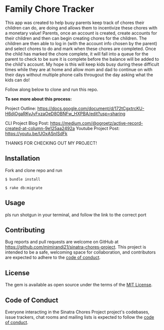 # Family Chore Tracker

This app was created to help busy parents keep track of chores their children can do, are doing and allows them to incentivize these chores with a monetary value!  Parents, once an account is created, create accounts for their children and then can begin creating chores for the children.  The children are then able to log in (with the account info chosen by the parent) and select chores to do and mark when these chores are completed.  Once the child has marked the chore complete, it will fall into a queue for the parent to check to be sure it is complete before the balance will be added to the child's account.
My hope is this will keep kids busy during these difficult times while they are at home and allow mom and dad to continue on with their days without multiple phone calls througout the day asking what the kids can do!


Follow along below to clone and run this repo.


****To see more about this process:****

Project Outline: https://docs.google.com/document/d/172tCgxtrcKU-H6djOgaRKyJyFxzaOeD8OBNFw_HXPBA/edit?usp=sharing

CLI Project Blog Post: https://medium.com/@ogroetz/active-record-created-at-column-9e125aa2492a
Youtube Project Post: https://youtu.be/UOxASnISdFk

THANKS FOR CHECKING OUT MY PROJECT!


## Installation

Fork and clone repo and run
```
$ bundle install

$ rake db:migrate
```

## Usage

pls run shotgun in your terminal, and follow the link to the correct port


## Contributing

Bug reports and pull requests are welcome on GitHub at https://github.com/mimirandi21/sinatra-chores-project. This project is intended to be a safe, welcoming space for collaboration, and contributors are expected to adhere to the [code of conduct](https://github.com/mimirandi21/app-sinatra-chores-project/CODE_OF_CONDUCT.md).


## License

The gem is available as open source under the terms of the [MIT License](https://opensource.org/licenses/MIT).

## Code of Conduct

Everyone interacting in the Sinatra Chores Project project's codebases, issue trackers, chat rooms and mailing lists is expected to follow the [code of conduct](https://github.com/mimirandi21/sinatra-chores-project/blob/master/CODE_OF_CONDUCT.md).
